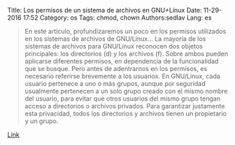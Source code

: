 Title: Los permisos de un sistema de archivos en GNU+Linux
Date: 11-29-2016 17:52
Category: os
Tags: chmod, chown
Authors:sedlav
Lang: es

> En este artículo, profundizaremos un poco en los permisos utilizados en los sistemas de archivos de GNU/Linux... La mayoría de los sistemas de archivos para GNU/Linux reconocen dos objetos principales: los directorios (d) y los archivos (f). Sobre ambos pueden aplicarse diferentes permisos, en dependencia de la funcionalidad que se busque. Pero antes de adentrarnos en los permisos, es necesario referirse brevemente a los usuarios. En GNU/Linux, cada usuario pertenece a uno o más grupos, aunque por seguridad usualmente pertenecen a un solo grupo creado con el mismo nombre del usuario, para evitar que otros usuarios del mismo grupo tengan acceso a directorios o archivos privados. Para garantizar justamente esta privacidad, todos los directorios y archivos tienen un propietario y un grupo.

[Link](https://gutl.jovenclub.cu/wiki/doku.php?id=manuales:permisos_en_gnu_linux&s[]=permisos)
